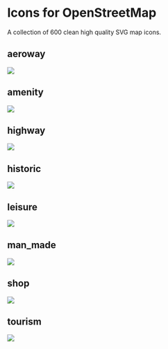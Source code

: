 # Icons for OpenStreetMap

A collection of 600 clean high quality SVG map icons.

## aeroway

![](aeroway.png)

## amenity

![](amenity.png)

## highway

![](highway.png)

## historic

![](historic.png)

## leisure

![](leisure.png)

## man_made

![](man_made.png)

## shop

![](shop.png)

## tourism

![](tourism.png)